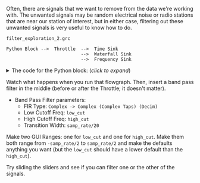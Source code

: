 Often, there are signals that we want to remove from the data we're working with. The unwanted signals may be random electrical noise or radio stations that are near our station of interest, but in either case, filtering out these unwanted signals is very useful to know how to do.

`filter_exploration_2.grc`
```
Python Block -->  Throttle  -->  Time Sink
                            -->  Waterfall Sink
                            -->  Frequency Sink
```

<details><summary>The code for the Python block: (<i>click to expand</i>)</summary>

```
Name: Learning Signal for band pass
Type: No input, output = complex

complex output.
TODO: Two signals at two freqs. One turns on and off once per 2 seconds, and the other turns on and off once per 3 seconds. Similar amplitude. Add a little noise (just a tiny bit). The two freqs should both be positive and should be far enough away to easily distinguish the waves in the time sink.
Repeat cyclicly.
```

</details>

Watch what happens when you run that flowgraph. Then, insert a band pass filter in the middle (before or after the Throttle; it doesn't matter).

- Band Pass Filter parameters:
  - FIR Type: `Complex -> Complex (Complex Taps) (Decim)`
  - Low Cutoff Freq: `low_cut`
  - High Cutoff Freq: `high_cut`
  - Transition Width: `samp_rate/20`

Make two GUI Ranges: one for `low_cut` and one for `high_cut`. Make them both range from `-samp_rate/2` to `samp_rate/2` and make the defaults anything you want (but the `low_cut` should have a lower default than the `high_cut`).

Try sliding the sliders and see if you can filter one or the other of the signals.